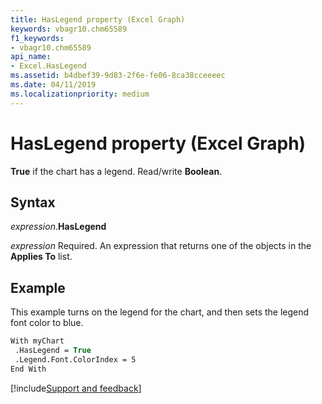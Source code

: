 ```yaml
---
title: HasLegend property (Excel Graph)
keywords: vbagr10.chm65589
f1_keywords:
- vbagr10.chm65589
api_name:
- Excel.HasLegend
ms.assetid: b4dbef39-9d83-2f6e-fe06-8ca38cceeeec
ms.date: 04/11/2019
ms.localizationpriority: medium
---
```



# HasLegend property (Excel Graph)

**True** if the chart has a legend. Read/write **Boolean**.

## Syntax

_expression_.**HasLegend**

_expression_ Required. An expression that returns one of the objects in the **Applies To** list.

## Example

This example turns on the legend for the chart, and then sets the legend font color to blue.

```vb
With myChart 
 .HasLegend = True 
 .Legend.Font.ColorIndex = 5 
End With
```

[!include[Support and feedback](~/includes/feedback-boilerplate.md)]